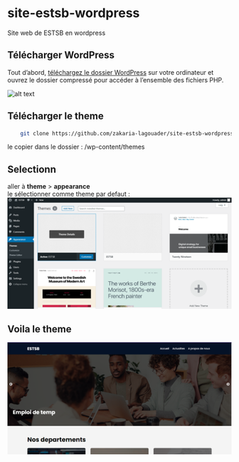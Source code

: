 # site-estsb-wordpress
Site web de ESTSB en wordpress


## Télécharger WordPress 

Tout d’abord, [téléchargez le dossier WordPress](https://fr.wordpress.org/download/) sur votre ordinateur et ouvrez le dossier compressé pour accéder à l’ensemble des fichiers PHP.

![alt text](https://f.hellowork.com/blogdumoderateur/2020/06/Installation-fichiers-wordpress.jpg)



## Télécharger le theme

```bash
    git clone https://github.com/zakaria-lagouader/site-estsb-wordpress.git
```

le copier dans le dossier : /wp-content/themes

## Selectionn
aller à **theme** > **appearance** <br>
le sélectionner comme theme par defaut :
![alt text](./wp-admin.png)



## Voila le theme

![alt text](./screen.png)
